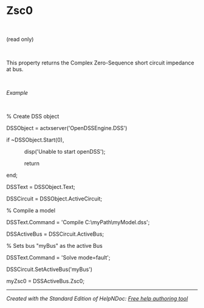 # Zsc0

&nbsp;

(read only)

&nbsp;

This property returns the Complex Zero-Sequence short circuit impedance at bus.

&nbsp;

*Example*

&nbsp;

% Create DSS object

DSSObject = actxserver('OpenDSSEngine.DSS')

if ~DSSObject.Start(0),

&nbsp; &nbsp; &nbsp; &nbsp; &nbsp; &nbsp; disp('Unable to start openDSS');

&nbsp; &nbsp; &nbsp; &nbsp; &nbsp; &nbsp; return

end;

DSSText = DSSObject.Text;

DSSCircuit = DSSObject.ActiveCircuit;

% Compile a model &nbsp; &nbsp;

DSSText.Command = 'Compile C:\\myPath\\myModel.dss';

DSSActiveBus = DSSCircuit.ActiveBus;

% Sets bus "myBus" as the active Bus

DSSText.Command = 'Solve mode=fault';

DSSCircuit.SetActiveBus('myBus')

myZsc0 = DSSActiveBus.Zsc0;


***
_Created with the Standard Edition of HelpNDoc: [Free help authoring tool](<https://www.helpndoc.com/help-authoring-tool>)_
